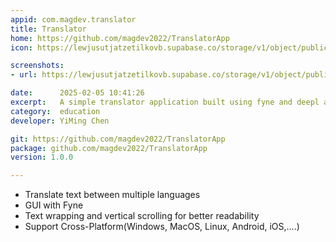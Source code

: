 ```yaml
---
appid: com.magdev.translator
title: Translator
home: https://github.com/magdev2022/TranslatorApp
icon: https://lewjusutjatzetilkovb.supabase.co/storage/v1/object/public/Images//translate.png

screenshots:
- url: https://lewjusutjatzetilkovb.supabase.co/storage/v1/object/public/Images//translate_screenshot.png

date:      2025-02-05 10:41:26
excerpt:   A simple translator application built using fyne and deepl api.
category:  education
developer: YiMing Chen

git: https://github.com/magdev2022/TranslatorApp
package: github.com/magdev2022/TranslatorApp
version: 1.0.0

---
```


- Translate text between multiple languages
- GUI with Fyne
- Text wrapping and vertical scrolling for better readability
- Support Cross-Platform(Windows, MacOS, Linux, Android, iOS,....)